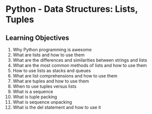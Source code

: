 # Python - Data Structures: Lists, Tuples
## Learning Objectives
1. Why Python programming is awesome
2. What are lists and how to use them
3. What are the differences and similarities between strings and lists
3. What are the most common methods of lists and how to use them
5. How to use lists as stacks and queues
6. What are list comprehensions and how to use them
7. What are tuples and how to use them
8. When to use tuples versus lists
9. What is a sequence
10. What is tuple packing
11. What is sequence unpacking
12. What is the del statement and how to use it
